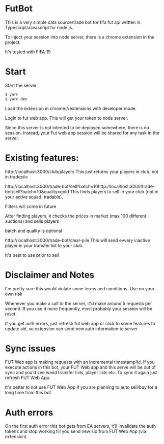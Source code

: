# FutBot

This is a very simple data source/trade bot for fifa fut api written in Typescript/Javascript for node.js. 

To inject your session into node server, there is a chrome extension in the project.

It's tested with FIFA 19

# Start

Start the server
```sh
$ yarn
$ yarn dev
```
Load the extension in chrome://extensions with developer mode.

Login to fut web app. This will get your token to node server.

Since this server is not intented to be deployed somewhere, there is no session. Instead, your Fut web app session will be shared for any task in the server.

# Existing features:
http://localhost:3000/club/players
This just returns your players in club, not in tradepile

http://localhost:3000/trade-bot/sell?batch=10http://localhost:3000/trade-bot/sell?batch=10&quality=gold
This finds players to sell in your club (not in your active squad, tradable).

Filters will come in future

After finding players, it checks the prices in market (max 100 different auctions) and sells players

batch and quality is optional

http://localhost:3000/trade-bot/clear-pile
This will send evvery inactive player in your transfer list to your club.

It's best to use prior to sell

# Disclaimer and Notes
I'm pretty sure this would violate some terms and conditions. Use on your own risk

Whenever you make a call to the server, it'd make around 5 requests per second. If you use it more frequently, most probably your session will be reset.

If you get auth errors, just  refresh fut web app or click to some features to update sid, so extension can send new auth information to server

# Sync issues
FUT Web app is making requests with an incremental timestamp/id. If you execute actions in this bot, your FUT Web app and this serve will be out of sync and you'd see weird transfer lists, player lists etc. To sync it again just refresh FUT Web App.

It's better to not use FUT Web App if you are planning to auto sell/buy for a long time from this bot.

# Auth errors
On the first auth error this bot gets from EA servers, it'll invalidate the auth tokens and stop working till you send new sid from FUT Web App (via extension)